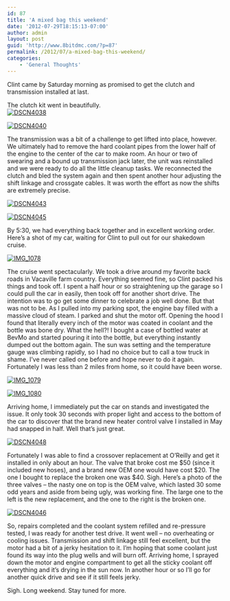 ```yaml
---
id: 87
title: 'A mixed bag this weekend'
date: '2012-07-29T18:15:13-07:00'
author: admin
layout: post
guid: 'http://www.8bitdmc.com/?p=87'
permalink: /2012/07/a-mixed-bag-this-weekend/
categories:
    - 'General Thoughts'
---
```


Clint came by Saturday morning as promised to get the clutch and transmission installed at last.

The clutch kit went in beautifully.  
[![](https://www.8bitdmc.com/wp-content/uploads/2012/07/DSCN4038-300x224.jpg "DSCN4038")](https://www.8bitdmc.com/wp-content/uploads/2012/07/DSCN4038.jpg)

[![](https://www.8bitdmc.com/wp-content/uploads/2012/07/DSCN4040-300x224.jpg "DSCN4040")](https://www.8bitdmc.com/wp-content/uploads/2012/07/DSCN4040.jpg)

The transmission was a bit of a challenge to get lifted into place, however. We ultimately had to remove the hard coolant pipes from the lower half of the engine to the center of the car to make room. An hour or two of swearing and a bound up transmission jack later, the unit was reinstalled and we were ready to do all the little cleanup tasks. We reconnected the clutch and bled the system again and then spent another hour adjusting the shift linkage and crossgate cables. It was worth the effort as now the shifts are extremely precise.

[![](https://www.8bitdmc.com/wp-content/uploads/2012/07/DSCN4043-300x224.jpg "DSCN4043")](https://www.8bitdmc.com/wp-content/uploads/2012/07/DSCN4043.jpg)

[![](https://www.8bitdmc.com/wp-content/uploads/2012/07/DSCN4045-300x224.jpg "DSCN4045")](https://www.8bitdmc.com/wp-content/uploads/2012/07/DSCN4045.jpg)

By 5:30, we had everything back together and in excellent working order. Here’s a shot of my car, waiting for Clint to pull out for our shakedown cruise.

[![](https://www.8bitdmc.com/wp-content/uploads/2012/07/IMG_1078-300x224.jpg "IMG_1078")](https://www.8bitdmc.com/wp-content/uploads/2012/07/IMG_1078.jpg)

The cruise went spectacularly. We took a drive around my favorite back roads in Vacaville farm country. Everything seemed fine, so Clint packed his things and took off. I spent a half hour or so straightening up the garage so I could pull the car in easily, then took off for another short drive. The intention was to go get some dinner to celebrate a job well done. But that was not to be. As I pulled into my parking spot, the engine bay filled with a massive cloud of steam. I parked and shut the motor off. Opening the hood I found that literally every inch of the motor was coated in coolant and the bottle was bone dry. What the hell?! I bought a case of bottled water at BevMo and started pouring it into the bottle, but everything instantly dumped out the bottom again. The sun was setting and the temperature gauge was climbing rapidly, so I had no choice but to call a tow truck in shame. I’ve never called one before and hope never to do it again. Fortunately I was less than 2 miles from home, so it could have been worse.

[![](https://www.8bitdmc.com/wp-content/uploads/2012/07/IMG_1079-300x224.jpg "IMG_1079")](https://www.8bitdmc.com/wp-content/uploads/2012/07/IMG_1079.jpg)

[![](https://www.8bitdmc.com/wp-content/uploads/2012/07/IMG_1080-e1343610487215-224x300.jpg "IMG_1080")](https://www.8bitdmc.com/wp-content/uploads/2012/07/IMG_1080.jpg)

Arriving home, I immediately put the car on stands and investigated the issue. It only took 30 seconds with proper light and access to the bottom of the car to discover that the brand new heater control valve I installed in May had snapped in half. Well that’s just great.

[![](https://www.8bitdmc.com/wp-content/uploads/2012/07/DSCN4048-300x224.jpg "DSCN4048")](https://www.8bitdmc.com/wp-content/uploads/2012/07/DSCN4048.jpg)

Fortunately I was able to find a crossover replacement at O’Reilly and get it installed in only about an hour. The valve that broke cost me $50 (since it included new hoses), and a brand new OEM one would have cost $20. The one I bought to replace the broken one was $40. Sigh. Here’s a photo of the three valves – the nasty one on top is the OEM valve, which lasted 30 some odd years and aside from being ugly, was working fine. The large one to the left is the new replacement, and the one to the right is the broken one.

[![](https://www.8bitdmc.com/wp-content/uploads/2012/07/DSCN4046-300x224.jpg "DSCN4046")](https://www.8bitdmc.com/wp-content/uploads/2012/07/DSCN4046.jpg)

So, repairs completed and the coolant system refilled and re-pressure tested, I was ready for another test drive. It went well – no overheating or cooling issues. Transmission and shift linkage still feel excellent, but the motor had a bit of a jerky hesitation to it. I’m hoping that some coolant just found its way into the plug wells and will burn off. Arriving home, I sprayed down the motor and engine compartment to get all the sticky coolant off everything and it’s drying in the sun now. In another hour or so I’ll go for another quick drive and see if it still feels jerky.

Sigh. Long weekend. Stay tuned for more.